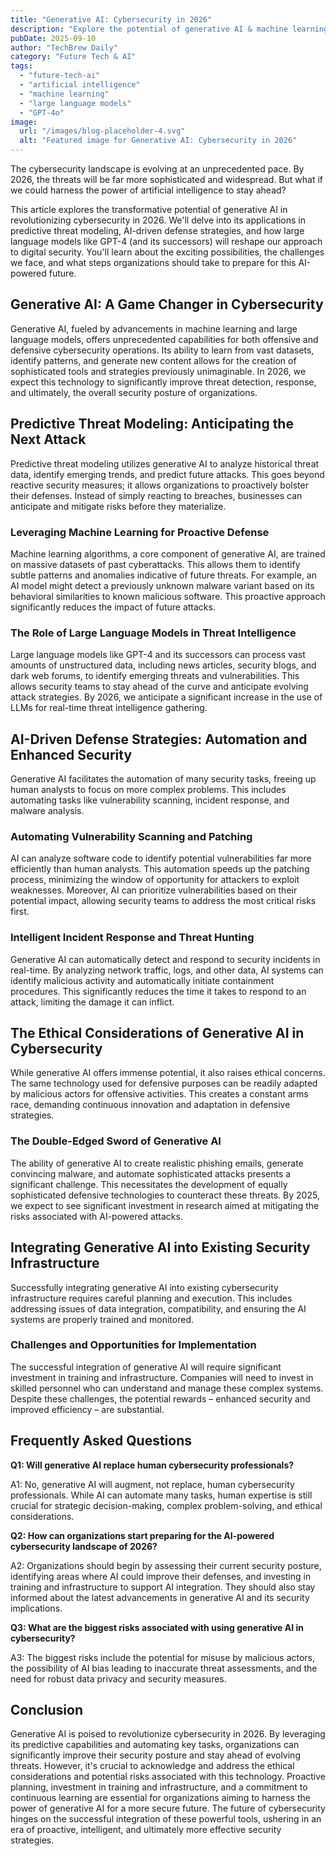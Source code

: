 ```yaml
---
title: "Generative AI: Cybersecurity in 2026"
description: "Explore the potential of generative AI & machine learning for personalized cybersecurity in 2026.  Learn about predictive threat modeling & AI-driven defense strategies.  Read now to secure your future!"
pubDate: 2025-09-10
author: "TechBrew Daily"
category: "Future Tech & AI"
tags:
  - "future-tech-ai"
  - "artificial intelligence"
  - "machine learning"
  - "large language models"
  - "GPT-4o"
image:
  url: "/images/blog-placeholder-4.svg"
  alt: "Featured image for Generative AI: Cybersecurity in 2026"
---
```


The cybersecurity landscape is evolving at an unprecedented pace.  By 2026, the threats will be far more sophisticated and widespread.  But what if we could harness the power of artificial intelligence to stay ahead?

This article explores the transformative potential of generative AI in revolutionizing cybersecurity in 2026. We'll delve into its applications in predictive threat modeling, AI-driven defense strategies, and how large language models like GPT-4 (and its successors) will reshape our approach to digital security.  You'll learn about the exciting possibilities, the challenges we face, and what steps organizations should take to prepare for this AI-powered future.


## Generative AI: A Game Changer in Cybersecurity

Generative AI, fueled by advancements in machine learning and large language models, offers unprecedented capabilities for both offensive and defensive cybersecurity operations.  Its ability to learn from vast datasets, identify patterns, and generate new content allows for the creation of sophisticated tools and strategies previously unimaginable.  In 2026, we expect this technology to significantly improve threat detection, response, and ultimately, the overall security posture of organizations.


## Predictive Threat Modeling: Anticipating the Next Attack

Predictive threat modeling utilizes generative AI to analyze historical threat data, identify emerging trends, and predict future attacks. This goes beyond reactive security measures; it allows organizations to proactively bolster their defenses.  Instead of simply reacting to breaches, businesses can anticipate and mitigate risks before they materialize.

### Leveraging Machine Learning for Proactive Defense

Machine learning algorithms, a core component of generative AI, are trained on massive datasets of past cyberattacks. This allows them to identify subtle patterns and anomalies indicative of future threats.  For example, an AI model might detect a previously unknown malware variant based on its behavioral similarities to known malicious software.  This proactive approach significantly reduces the impact of future attacks.

###  The Role of Large Language Models in Threat Intelligence

Large language models like GPT-4 and its successors can process vast amounts of unstructured data, including news articles, security blogs, and dark web forums, to identify emerging threats and vulnerabilities.  This allows security teams to stay ahead of the curve and anticipate evolving attack strategies.  By 2026, we anticipate a significant increase in the use of LLMs for real-time threat intelligence gathering.


## AI-Driven Defense Strategies: Automation and Enhanced Security

Generative AI facilitates the automation of many security tasks, freeing up human analysts to focus on more complex problems. This includes automating tasks like vulnerability scanning, incident response, and malware analysis.

### Automating Vulnerability Scanning and Patching

AI can analyze software code to identify potential vulnerabilities far more efficiently than human analysts.  This automation speeds up the patching process, minimizing the window of opportunity for attackers to exploit weaknesses.  Moreover, AI can prioritize vulnerabilities based on their potential impact, allowing security teams to address the most critical risks first.

### Intelligent Incident Response and Threat Hunting

Generative AI can automatically detect and respond to security incidents in real-time. By analyzing network traffic, logs, and other data, AI systems can identify malicious activity and automatically initiate containment procedures.  This significantly reduces the time it takes to respond to an attack, limiting the damage it can inflict.


## The Ethical Considerations of Generative AI in Cybersecurity

While generative AI offers immense potential, it also raises ethical concerns.  The same technology used for defensive purposes can be readily adapted by malicious actors for offensive activities.  This creates a constant arms race, demanding continuous innovation and adaptation in defensive strategies.

### The Double-Edged Sword of Generative AI

The ability of generative AI to create realistic phishing emails, generate convincing malware, and automate sophisticated attacks presents a significant challenge.  This necessitates the development of equally sophisticated defensive technologies to counteract these threats.  By 2025, we expect to see significant investment in research aimed at mitigating the risks associated with AI-powered attacks.


##  Integrating Generative AI into Existing Security Infrastructure

Successfully integrating generative AI into existing cybersecurity infrastructure requires careful planning and execution.  This includes addressing issues of data integration, compatibility, and ensuring the AI systems are properly trained and monitored.

###  Challenges and Opportunities for Implementation

The successful integration of generative AI will require significant investment in training and infrastructure.  Companies will need to invest in skilled personnel who can understand and manage these complex systems.  Despite these challenges, the potential rewards – enhanced security and improved efficiency – are substantial.


## Frequently Asked Questions

**Q1: Will generative AI replace human cybersecurity professionals?**

A1: No, generative AI will augment, not replace, human cybersecurity professionals.  While AI can automate many tasks, human expertise is still crucial for strategic decision-making, complex problem-solving, and ethical considerations.

**Q2: How can organizations start preparing for the AI-powered cybersecurity landscape of 2026?**

A2: Organizations should begin by assessing their current security posture, identifying areas where AI could improve their defenses, and investing in training and infrastructure to support AI integration.  They should also stay informed about the latest advancements in generative AI and its security implications.

**Q3: What are the biggest risks associated with using generative AI in cybersecurity?**

A3: The biggest risks include the potential for misuse by malicious actors, the possibility of AI bias leading to inaccurate threat assessments, and the need for robust data privacy and security measures.


## Conclusion

Generative AI is poised to revolutionize cybersecurity in 2026.  By leveraging its predictive capabilities and automating key tasks, organizations can significantly improve their security posture and stay ahead of evolving threats.  However, it's crucial to acknowledge and address the ethical considerations and potential risks associated with this technology.  Proactive planning, investment in training and infrastructure, and a commitment to continuous learning are essential for organizations aiming to harness the power of generative AI for a more secure future.  The future of cybersecurity hinges on the successful integration of these powerful tools, ushering in an era of proactive, intelligent, and ultimately more effective security strategies.